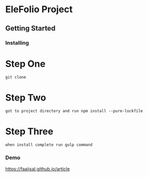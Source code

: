 # EleFolio Project 

## Getting Started

### Installing

# Step One 
```
git clone 

```
# Step Two
```
got to project directory and run npm install --pure-lockfile

```
# Step Three 

```
when install complete run gulp command 

```
### Demo
https://faaiisal.github.io/article
